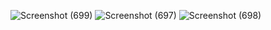 ![Screenshot (699)](https://github.com/N-Mohammed-Swalih/Luminar_Assignments/assets/137269292/ba3dc38c-27e7-46bc-9179-6f876a1eb518)
![Screenshot (697)](https://github.com/N-Mohammed-Swalih/Luminar_Assignments/assets/137269292/586c19a6-0883-47de-a43e-3dd29f788bc0)
![Screenshot (698)](https://github.com/N-Mohammed-Swalih/Luminar_Assignments/assets/137269292/70726fbf-88da-4a81-b4fd-8bcee0f32782)
